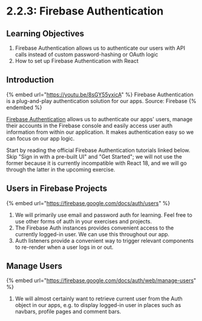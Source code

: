 # 2.2.3: Firebase Authentication

## Learning Objectives

1. Firebase Authentication allows us to authenticate our users with API calls instead of custom password-hashing or OAuth logic
2. How to set up Firebase Authentication with React

## Introduction

{% embed url="https://youtu.be/8sGY55yxicA" %}
Firebase Authentication is a plug-and-play authentication solution for our apps. Source: Firebase
{% endembed %}

[Firebase Authentication](https://firebase.google.com/docs/auth) allows us to authenticate our apps' users, manage their accounts in the Firebase console and easily access user auth information from within our application. It makes authentication easy so we can focus on our app logic.

Start by reading the official Firebase Authentication tutorials linked below. Skip "Sign in with a pre-built UI" and "Get Started"; we will not use the former because it is currently incompatible with React 18, and we will go through the latter in the upcoming exercise.

## Users in Firebase Projects

{% embed url="https://firebase.google.com/docs/auth/users" %}

1. We will primarily use email and password auth for learning. Feel free to use other forms of auth in your exercises and projects.
2. The Firebase Auth instances provides convenient access to the currently logged-in user. We can use this throughout our app.
3. Auth listeners provide a convenient way to trigger relevant components to re-render when a user logs in or out.

## Manage Users

{% embed url="https://firebase.google.com/docs/auth/web/manage-users" %}

1. We will almost certainly want to retrieve current user from the Auth object in our apps, e.g. to display logged-in user in places such as navbars, profile pages and comment bars.
